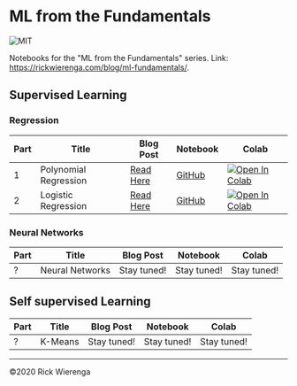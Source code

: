 # ML from the Fundamentals

![MIT](https://img.shields.io/badge/license-MIT-green)

Notebooks for the "ML from the Fundamentals" series. Link: https://rickwierenga.com/blog/ml-fundamentals/.

## Supervised Learning

### Regression

|Part|Title|Blog Post|Notebook|Colab|
|-|-|-|-|-|
|1|Polynomial Regression|[Read Here](https://rickwierenga.com/blog/ml-fundamentals/polynomial-regression.html)|[GitHub](https://github.com/rickwierenga/MLFundamentals/blob/master/1_Polynomial_Regression.ipynb)|[![Open In Colab](https://colab.research.google.com/assets/colab-badge.svg)](https://colab.research.google.com/github/rickwierenga/MLFundamentals/blob/master/1_Polynomial_Regression.ipynb)
|2|Logistic Regression|[Read Here](https://rickwierenga.com/blog/ml-fundamentals/logistic-regression.html)|[GitHub](https://github.com/rickwierenga/MLFundamentals/blob/master/2_Logistic_Regression.ipynb)|[![Open In Colab](https://colab.research.google.com/assets/colab-badge.svg)](https://colab.research.google.com/github/rickwierenga/MLFundamentals/blob/master/2_Logistic_Regression.ipynb)

### Neural Networks

|Part|Title|Blog Post|Notebook|Colab|
|-|-|-|-|-|
|?|Neural Networks|Stay tuned!|Stay tuned!|Stay tuned!|


## Self supervised Learning

|Part|Title|Blog Post|Notebook|Colab|
|-|-|-|-|-|
|?|K-Means|Stay tuned!|Stay tuned!|Stay tuned!|

---
&copy;2020 Rick Wierenga
